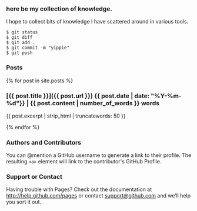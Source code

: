 ### here be my collection of knowledge.
I hope to collect bits of knowledge I have scattered around in various tools.
```
$ git status
$ git diff
$ git add .
$ git commit -m "yippie"
$ git push
```
### Posts

{% for post in site.posts %}
### [{{ post.title }}]({{ post.url }}) {{ post.date | date: "%Y-%m-%d"}} | {{ post.content | number_of_words }} words

{{ post.excerpt | strip_html | truncatewords: 50 }}

{% endfor %}

### Authors and Contributors
You can @mention a GitHub username to generate a link to their profile. The resulting `<a>` element will link to the contributor's GitHub Profile.

### Support or Contact
Having trouble with Pages? Check out the documentation at http://help.github.com/pages or contact support@github.com and we’ll help you sort it out.
